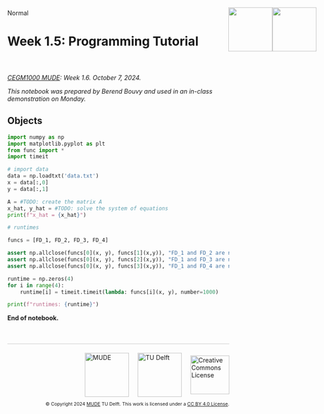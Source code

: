 <userStyle>Normal</userStyle>

# Week 1.5: Programming Tutorial

<h1 style="position: absolute; display: flex; flex-grow: 0; flex-shrink: 0; flex-direction: row-reverse; top: 60px;right: 30px; margin: 0; border: 0">
    <style>
        .markdown {width:100%; position: relative}
        article { position: relative }
    </style>
    <img src="https://gitlab.tudelft.nl/mude/public/-/raw/main/tu-logo/TU_P1_full-color.png" style="width:100px" />
    <img src="https://gitlab.tudelft.nl/mude/public/-/raw/main/mude-logo/MUDE_Logo-small.png" style="width:100px" />
</h1>
<h2 style="height: 10px">
</h2>

*[CEGM1000 MUDE](http://mude.citg.tudelft.nl/): Week 1.6. October 7, 2024.*

_This notebook was prepared by Berend Bouvy and used in an in-class demonstration on Monday._


## Objects

```python
import numpy as np
import matplotlib.pyplot as plt
from func import *
import timeit
```

```python
# import data 
data = np.loadtxt('data.txt')
x = data[:,0]
y = data[:,1]

```

```python
A = #TODO: create the matrix A
x_hat, y_hat = #TODO: solve the system of equations
print(f"x_hat = {x_hat}")
```

```python
# runtimes

funcs = [FD_1, FD_2, FD_3, FD_4]

assert np.allclose(funcs[0](x, y), funcs[1](x,y)), "FD_1 and FD_2 are not equal"
assert np.allclose(funcs[0](x, y), funcs[2](x,y)), "FD_1 and FD_3 are not equal"
assert np.allclose(funcs[0](x, y), funcs[3](x,y)), "FD_1 and FD_4 are not equal"

runtime = np.zeros(4)
for i in range(4):
    runtime[i] = timeit.timeit(lambda: funcs[i](x, y), number=1000)

print(f"runtimes: {runtime}")
```

<!-- #region -->
**End of notebook.**

<div style="margin-top: 50px; padding-top: 20px; border-top: 1px solid #ccc;">
  <div style="display: flex; justify-content: flex-end; gap: 20px; align-items: center;">
    <a rel="MUDE" href="http://mude.citg.tudelft.nl/">
      <img alt="MUDE" style="width:100px; height:auto;" src="https://gitlab.tudelft.nl/mude/public/-/raw/main/mude-logo/MUDE_Logo-small.png" />
    </a>
    <a rel="TU Delft" href="https://www.tudelft.nl/en/ceg">
      <img alt="TU Delft" style="width:100px; height:auto;" src="https://gitlab.tudelft.nl/mude/public/-/raw/main/tu-logo/TU_P1_full-color.png" />
    </a>
    <a rel="license" href="http://creativecommons.org/licenses/by/4.0/">
      <img alt="Creative Commons License" style="width:88px; height:auto;" src="https://i.creativecommons.org/l/by/4.0/88x31.png" />
    </a>
  </div>
  <div style="font-size: 75%; margin-top: 10px; text-align: right;">
    &copy; Copyright 2024 <a rel="MUDE" href="http://mude.citg.tudelft.nl/">MUDE</a> TU Delft. 
    This work is licensed under a <a rel="license" href="http://creativecommons.org/licenses/by/4.0/">CC BY 4.0 License</a>.
  </div>
</div>


<!--tested with WS_2_8_solution.ipynb-->
<!-- #endregion -->
